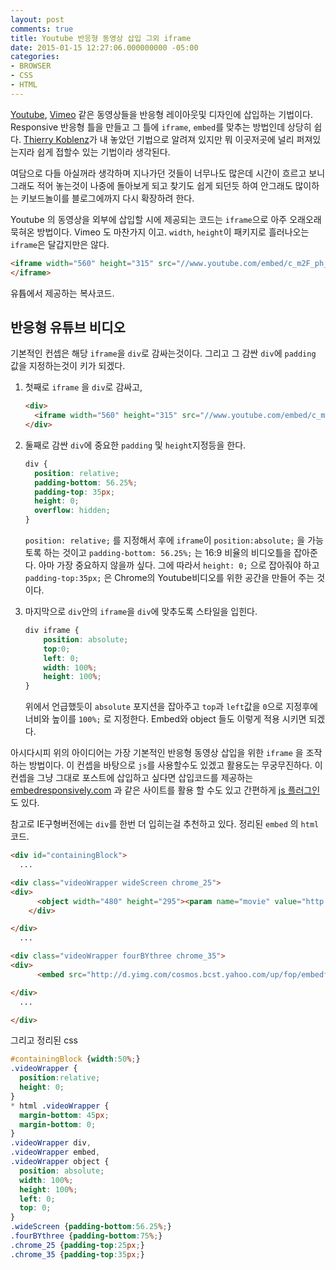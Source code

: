 ```yaml
---
layout: post
comments: true
title: Youtube 반응형 동영상 삽입 그외 iframe
date: 2015-01-15 12:27:06.000000000 -05:00
categories:
- BROWSER
- CSS
- HTML
---
```

[Youtube](http://youtube.com), [Vimeo](http://vimeo.com) 같은 동영상들을 반응형 레이아웃및 디자인에 삽입하는 기법이다.  Responsive 반응형 틀을 만들고 그 틀에 `iframe`, `embed`를 맞추는 방법인데 상당히 쉽다.  [Thierry Koblenz](http://alistapart.com/article/creating-intrinsic-ratios-for-video/)가 내 놓았던 기법으로 알려져 있지만 뭐 이곳저곳에 널리 퍼져있는지라 쉽게 접할수 있는 기법이라 생각된다.

여담으로 다들 아실꺼라 생각하며 지나가던 것들이 너무나도 많은데 시간이 흐르고 보니 그래도 적어 놓는것이 나중에 돌아보게 되고 찾기도 쉽게 되던듯 하여 안그래도 많이하는 키보드놀이를 블로그에까지 다시 확장하려 한다.

Youtube 의 동영상을 외부에 삽입할 시에 제공되는 코드는 `iframe`으로 아주 오래오래 묵혀온 방법이다. Vimeo 도 마찬가지 이고.  `width`, `height`이 패키지로 흘러나오는 `iframe`은 달갑지만은 않다. 

```html
<iframe width="560" height="315" src="//www.youtube.com/embed/c_m2F_ph_uU" frameborder="0" allowfullscreen>
</iframe>
```

유튭에서 제공하는 복사코드.

## 반응형 유튜브 비디오

기본적인 컨셉은 해당 `iframe`을 `div`로 감싸는것이다. 그리고 그 감싼 `div`에 `padding` 값을 지정하는것이 키가 되겠다.

1. 첫째로 `iframe` 을 `div`로 감싸고,

    ```html
    <div>  
      <iframe width="560" height="315" src="//www.youtube.com/embed/c_m2F_ph_uU" frameborder="0" allowfullscreen></iframe>
    </div>
    ```

2. 둘째로 감싼 `div`에 중요한 `padding` 및 `height`지정등을 한다.

    ```css
    div {
      position: relative;
      padding-bottom: 56.25%;
      padding-top: 35px;
      height: 0;
      overflow: hidden;
    }
    ```
    `position: relative;` 를 지정해서 후에 `iframe`이 `position:absolute;` 을 가능토록 하는 것이고
    `padding-bottom: 56.25%;` 는 16:9 비율의 비디오틀을 잡아준다.  아마 가장 중요하지 않을까 싶다.
    그에 따라서 `height: 0;` 으로 잡아줘야 하고
    `padding-top:35px;` 은 Chrome의 Youtube비디오를 위한 공간을 만들어 주는 것이다.

3. 마지막으로 `div`안의 `iframe`을 `div`에 맞추도록 스타일을 입힌다.

    ```css
    div iframe {
        position: absolute;
        top:0;
        left: 0;
        width: 100%;
        height: 100%;
    }
    ```

    위에서 언급했듯이 `absolute` 포지션을 잡아주고 `top`과 `left`값을 `0`으로 지정후에 너비와 높이를 `100%;` 로 지정한다. Embed와 object 들도 이렇게 적용 시키면 되겠다.

아시다시피 위의 아이디어는 가장 기본적인 반응형 동영상 삽입을 위한 `iframe` 을 조작하는 방법이다.  이 컨셉을 바탕으로 `js`를 사용할수도 있겠고 활용도는 무궁무진하다.
이 컨셉을 그냥 그대로 포스트에 삽입하고 싶다면 삽입코드를 제공하는 [embedresponsively.com](http://embedresponsively.com) 과 같은 사이트를 활용 할 수도 있고 간편하게 [js 플러그인](http://gomakethings.com/using-fluidvids-js/)도 있다.

참고로 IE구형버전에는 `div`를 한번 더 입히는걸 추천하고 있다.
정리된 `embed` 의 `html` 코드.

```html
<div id="containingBlock">
  ...

<div class="videoWrapper wideScreen chrome_25">
<div>
      <object width="480" height="295"><param name="movie" value="http://www.youtube.com/v/mDRYnaajUcY&hl=en&fs=1" /><param name="allowFullScreen" value="true" /><param name="allowscriptaccess" value="always" /><embed src="http://www.youtube.com/v/mDRYnaajUcY&hl=en&fs=1" type="application/x-shockwave-flash" allowscriptaccess="always" allowfullscreen="true" width="480" height="295"></embed></object>
    </div>

</div>
  ...      

<div class="videoWrapper fourBYthree chrome_35">
<div>
      <embed src="http://d.yimg.com/cosmos.bcst.yahoo.com/up/fop/embedflv/swf/fop.swf?shareEnable=1&id=11795504&autoStart=0&infoEnable=0&shareEnable=0&prepanelEnable=1&carouselEnable=0&postpanelEnable=1" width="400" height="300" type="application/x-shockwave-flash"></embed></div>

</div>
  ...

</div>
```

그리고 정리된 css

```css
#containingBlock {width:50%;}
.videoWrapper {
  position:relative;
  height: 0;
}
* html .videoWrapper {
  margin-bottom: 45px;
  margin-bottom: 0;
}
.videoWrapper div,
.videoWrapper embed,
.videoWrapper object {
  position: absolute;
  width: 100%;
  height: 100%;
  left: 0;
  top: 0;
}
.wideScreen {padding-bottom:56.25%;}
.fourBYthree {padding-bottom:75%;}
.chrome_25 {padding-top:25px;}
.chrome_35 {padding-top:35px;}
```

